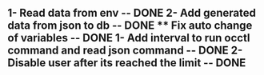 1- Read data from env -- DONE
2- Add generated data from json to db -- DONE
** Fix auto change of variables -- DONE
1- Add interval to run occtl command and read json command -- DONE
2- Disable user after its reached the limit -- DONE
---